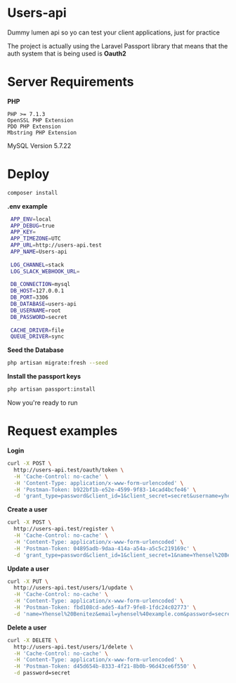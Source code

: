 # Users-api
Dummy lumen api so yo can test your client applications, just for practice

The project is actually using the Laravel Passport library that means that the auth system that is being used is **Oauth2** 

# Server Requirements
**PHP** 

    PHP >= 7.1.3
    OpenSSL PHP Extension
    PDO PHP Extension
    Mbstring PHP Extension

MySQL Version 5.7.22

# Deploy

```sh
composer install
```

**.env example**

```sh
 APP_ENV=local
 APP_DEBUG=true
 APP_KEY=
 APP_TIMEZONE=UTC
 APP_URL=http://users-api.test
 APP_NAME=Users-api
 
 LOG_CHANNEL=stack
 LOG_SLACK_WEBHOOK_URL=
 
 DB_CONNECTION=mysql
 DB_HOST=127.0.0.1
 DB_PORT=3306
 DB_DATABASE=users-api
 DB_USERNAME=root
 DB_PASSWORD=secret
 
 CACHE_DRIVER=file
 QUEUE_DRIVER=sync
 ```

**Seed the Database**
```sh
php artisan migrate:fresh --seed
```
 
**Install the passport keys**
```sh
php artisan passport:install 
```

Now you're ready to run

# Request examples 

**Login**
```sh
curl -X POST \
  http://users-api.test/oauth/token \
  -H 'Cache-Control: no-cache' \
  -H 'Content-Type: application/x-www-form-urlencoded' \
  -H 'Postman-Token: b922bf1b-e52e-4599-9f83-14cad4bcfe46' \
  -d 'grant_type=password&client_id=1&client_secret=secret&username=yhensel%40example.com&password=secret'
```

**Create a user**
```sh
curl -X POST \
  http://users-api.test/register \
  -H 'Cache-Control: no-cache' \
  -H 'Content-Type: application/x-www-form-urlencoded' \
  -H 'Postman-Token: 04895adb-9daa-414a-a54a-a5c5c219169c' \
  -d 'grant_type=password&client_id=1&client_secret=1&name=Yhensel%20Benitez&email=yhensel%40exam.com&password=secret&confirm_password=secret'
```

**Update a user**
```sh
curl -X PUT \
  http://users-api.test/users/1/update \
  -H 'Cache-Control: no-cache' \
  -H 'Content-Type: application/x-www-form-urlencoded' \
  -H 'Postman-Token: fbd108cd-ade5-4af7-9fe8-1fdc24c02773' \
  -d 'name=Yhensel%20Benitez&email=yhensel%40example.com&password=secret&new_password=123456&confirm_password=123456'
```

**Delete a user**

```sh
curl -X DELETE \
  http://users-api.test/users/1/delete \
  -H 'Cache-Control: no-cache' \
  -H 'Content-Type: application/x-www-form-urlencoded' \
  -H 'Postman-Token: d45d654b-8333-4f21-8b0b-96d43ce6f550' \
  -d password=secret
```


